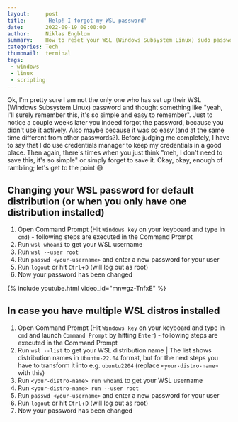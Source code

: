 ```yaml
---
layout:     post
title:      'Help! I forgot my WSL password'
date:       2022-09-19 09:00:00
author:     Niklas Engblom
summary:    How to reset your WSL (Windows Subsystem Linux) sudo password easily
categories: Tech
thumbnail:  terminal
tags:
 - windows
 - linux
 - scripting
---
```


Ok, I'm pretty sure I am not the only one who has set up their WSL (Windows Subsystem Linux) password and thought something like "yeah, I'll surely remember this, it's so simple and easy to remember". Just to notice a couple weeks later you indeed forgot the password, because you didn't use it actively. Also maybe because it was so easy (and at the same time different from other passwords?). Before judging me completely, I have to say that I do use credentials manager to keep my credentials in a good place. Then again, there's times when you just think "meh, I don't need to save this, it's so simple" or simply forget to save it. Okay, okay, enough of rambling; let's get to the point 😅

## Changing your WSL password for default distribution (or when you only have one distribution installed)

1. Open Command Prompt (Hit `Windows key` on your keyboard and type in `cmd`) - following steps are executed in the Command Prompt
1. Run `wsl whoami` to get your WSL username
1. Run `wsl --user root`
1. Run `passwd <your-username>` and enter a new password for your user
1. Run `logout` or hit `Ctrl`+`D` (will log out as root)
1. Now your password has been changed

{% include youtube.html video_id="mnwgz-TnfxE" %}

## In case you have multiple WSL distros installed

1. Open Command Prompt (Hit `Windows key` on your keyboard and type in `cmd` and launch `Command Prompt` by hitting `Enter`) - following steps are executed in the Command Prompt
1. Run `wsl --list` to get your WSL distribution name | The list shows distribution names in `Ubuntu-22.04` format, but for the next steps you have to transform it into e.g. `ubuntu2204` (replace `<your-distro-name>` with this)
1. Run `<your-distro-name> run whoami` to get your WSL username
1. Run `<your-distro-name> run --user root`
1. Run `passwd <your-username>` and enter a new password for your user
1. Run `logout` or hit `Ctrl`+`D` (will log out as root)
1. Now your password has been changed
